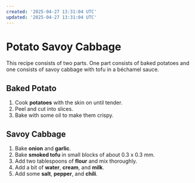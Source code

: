 ```yaml
---
created: '2025-04-27 13:31:04 UTC'
updated: '2025-04-27 13:31:04 UTC'
---
```


# Potato Savoy Cabbage

This recipe consists of two parts.
One part consists of baked potatoes and one consists of savoy cabbage with tofu in a béchamel sauce.

## Baked Potato

1. Cook **potatoes** with the skin on until tender.
1. Peel and cut into slices.
1. Bake with some oil to make them crispy.

## Savoy Cabbage

1. Bake **onion** and **garlic**.
1. Bake **smoked tofu** in small blocks of about 0.3 x 0.3 mm.
1. Add two tablespoons of **flour** and mix thoroughly.
1. Add a bit of **water**, **cream**, and **milk**.
1. Add some **salt**, **pepper**, and **chili**.

